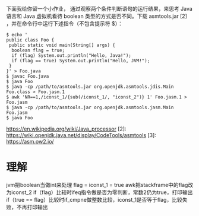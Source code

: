 下面我给你留一个小作业，
通过观察两个条件判断语句的运行结果，来思考 Java 语言和 Java 虚拟机看待 boolean 类型的方式是否不同。下载 asmtools.jar [2] ，并在命令行中运行下述指令（不包含提示符 $）：
```shell
$ echo '
public class Foo {
 public static void main(String[] args) {
  boolean flag = true;
  if (flag) System.out.println("Hello, Java!");
  if (flag == true) System.out.println("Hello, JVM!");
 }
}' > Foo.java
$ javac Foo.java
$ java Foo
$ java -cp /path/to/asmtools.jar org.openjdk.asmtools.jdis.Main Foo.class > Foo.jasm.1
$ awk 'NR==1,/iconst_1/{sub(/iconst_1/, "iconst_2")} 1' Foo.jasm.1 > Foo.jasm
$ java -cp /path/to/asmtools.jar org.openjdk.asmtools.jasm.Main Foo.jasm
$ java Foo
```

https://en.wikipedia.org/wiki/Java_processor
[2]: https://wiki.openjdk.java.net/display/CodeTools/asmtools
[3]: https://asm.ow2.io/

# 理解
jvm把boolean当做int来处理
flag = iconst_1 = true
awk把stackframe中的flag改为iconst_2
if（flag）比较时ifeq指令做是否为零判断，常数2仍为true，打印输出
if（true == flag）比较时if_cmpne做整数比较，iconst_1是否等于flag，比较失败，不再打印输出